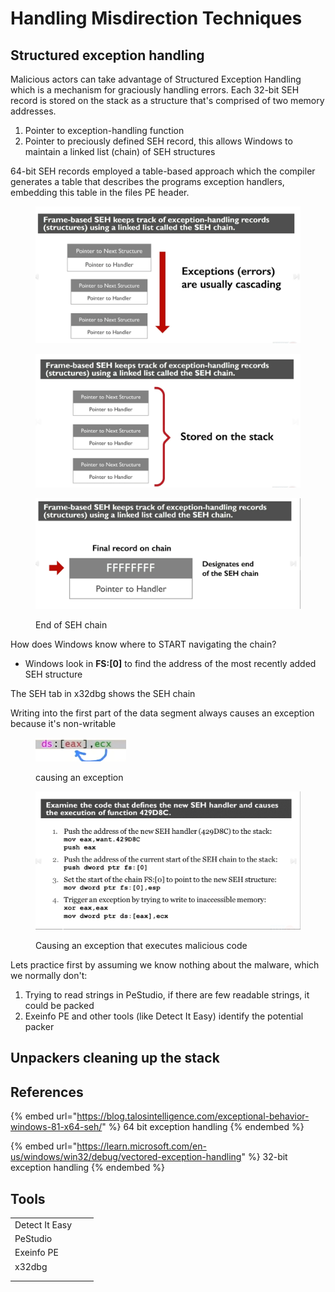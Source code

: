 # Handling Misdirection Techniques

## Structured exception handling

Malicious actors can take advantage of Structured Exception Handling which is a mechanism for  graciously handling errors. Each 32-bit SEH record is stored on the stack as a structure that's comprised of two memory addresses.&#x20;

1. Pointer to exception-handling function
2. Pointer to preciously defined SEH record, this allows Windows to maintain a linked list (chain) of SEH structures

64-bit SEH records employed a table-based approach which the compiler generates a table that describes the programs exception handlers, embedding this table in the files PE header.

<figure><img src="../../.gitbook/assets/image (8) (1).png" alt=""><figcaption></figcaption></figure>

<figure><img src="../../.gitbook/assets/image (1) (1) (1) (1) (1).png" alt=""><figcaption></figcaption></figure>

<figure><img src="../../.gitbook/assets/image (2) (1) (1) (1) (1).png" alt=""><figcaption><p>End of SEH chain</p></figcaption></figure>

How does Windows know where to START navigating the chain?

* Windows look in **FS:\[0]** to find the address of the most recently added SEH structure

The SEH tab in x32dbg shows the SEH chain

Writing into the first part of the data segment always causes an exception because it's non-writable

<figure><img src="../../.gitbook/assets/image (3) (1) (1) (1) (1).png" alt=""><figcaption><p>causing an exception</p></figcaption></figure>

<figure><img src="../../.gitbook/assets/image (5) (1) (1) (1).png" alt=""><figcaption><p>Causing an exception that executes malicious code</p></figcaption></figure>

Lets practice first by assuming we know nothing about the malware, which we normally don't:

1. Trying to read strings in PeStudio, if there are few readable strings, it could be packed
2. Exeinfo PE and other tools (like Detect It Easy) identify the potential packer

## Unpackers cleaning up the stack



## References

{% embed url="https://blog.talosintelligence.com/exceptional-behavior-windows-81-x64-seh/" %}
64 bit exception handling
{% endembed %}

{% embed url="https://learn.microsoft.com/en-us/windows/win32/debug/vectored-exception-handling" %}
32-bit exception handling
{% endembed %}

## Tools

|                |   |   |
| -------------- | - | - |
| Detect It Easy |   |   |
| PeStudio       |   |   |
| Exeinfo PE     |   |   |
| x32dbg         |   |   |
|                |   |   |
|                |   |   |
